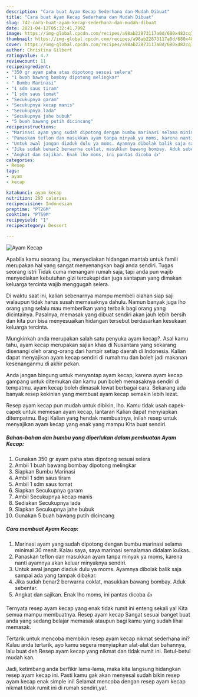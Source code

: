 ```yaml
---
description: "Cara buat Ayam Kecap Sederhana dan Mudah Dibuat"
title: "Cara buat Ayam Kecap Sederhana dan Mudah Dibuat"
slug: 742-cara-buat-ayam-kecap-sederhana-dan-mudah-dibuat
date: 2021-04-12T05:32:41.799Z
image: https://img-global.cpcdn.com/recipes/a98ab22873117a0d/680x482cq70/ayam-kecap-foto-resep-utama.jpg
thumbnail: https://img-global.cpcdn.com/recipes/a98ab22873117a0d/680x482cq70/ayam-kecap-foto-resep-utama.jpg
cover: https://img-global.cpcdn.com/recipes/a98ab22873117a0d/680x482cq70/ayam-kecap-foto-resep-utama.jpg
author: Christina Gilbert
ratingvalue: 4.7
reviewcount: 11
recipeingredient:
- "350 gr ayam paha atas dipotong sesuai selera"
- "1 buah bawang bombay dipotong melingkar"
- " Bumbu Marinasi"
- "1 sdm saus tiram"
- "1 sdm saus tomat"
- "Secukupnya garam"
- "Secukupnya kecap manis"
- "Secukupnya lada"
- "Secukupnya jahe bubuk"
- "5 buah bawang putih dicincang"
recipeinstructions:
- "Marinasi ayam yang sudah dipotong dengan bumbu marinasi selama minimal 30 menit. Kalau saya, saya marinasi semalaman didalam kulkas."
- "Panaskan teflon dan masukkan ayam tanpa minyak ya moms, karena nanti ayamnya akan keluar minyaknya sendiri."
- "Untuk awal jangan diaduk dulu ya moms. Ayamnya dibolak balik saja sampai ada yang tampak dibakar."
- "Jika sudah benar2 berwarna coklat, masukkan bawang bombay. Aduk sebentar."
- "Angkat dan sajikan. Enak lho moms, ini pantas dicoba 👍"
categories:
- Resep
tags:
- ayam
- kecap

katakunci: ayam kecap 
nutrition: 293 calories
recipecuisine: Indonesian
preptime: "PT26M"
cooktime: "PT59M"
recipeyield: "1"
recipecategory: Dessert

---
```



![Ayam Kecap](https://img-global.cpcdn.com/recipes/a98ab22873117a0d/680x482cq70/ayam-kecap-foto-resep-utama.jpg)

Apabila kamu seorang ibu, menyediakan hidangan mantab untuk famili merupakan hal yang sangat menyenangkan bagi anda sendiri. Tugas seorang istri Tidak cuma menangani rumah saja, tapi anda pun wajib menyediakan kebutuhan gizi tercukupi dan juga santapan yang dimakan keluarga tercinta wajib menggugah selera.

Di waktu  saat ini, kalian sebenarnya mampu membeli olahan siap saji walaupun tidak harus susah memasaknya dahulu. Namun banyak juga lho orang yang selalu mau memberikan yang terbaik bagi orang yang dicintainya. Pasalnya, memasak yang dibuat sendiri akan jauh lebih bersih dan kita pun bisa menyesuaikan hidangan tersebut berdasarkan kesukaan keluarga tercinta. 



Mungkinkah anda merupakan salah satu penyuka ayam kecap?. Asal kamu tahu, ayam kecap merupakan sajian khas di Nusantara yang sekarang disenangi oleh orang-orang dari hampir setiap daerah di Indonesia. Kalian dapat menyajikan ayam kecap sendiri di rumahmu dan boleh jadi makanan kesenanganmu di akhir pekan.

Anda jangan bingung untuk menyantap ayam kecap, karena ayam kecap gampang untuk ditemukan dan kamu pun boleh memasaknya sendiri di tempatmu. ayam kecap boleh dimasak lewat berbagai cara. Sekarang ada banyak resep kekinian yang membuat ayam kecap semakin lebih lezat.

Resep ayam kecap pun mudah untuk dibikin, lho. Kamu tidak usah capek-capek untuk memesan ayam kecap, lantaran Kalian dapat menyiapkan ditempatmu. Bagi Kalian yang hendak membuatnya, inilah resep untuk menyajikan ayam kecap yang enak yang mampu Kita buat sendiri.

<!--inarticleads1-->

##### Bahan-bahan dan bumbu yang diperlukan dalam pembuatan Ayam Kecap:

1. Gunakan 350 gr ayam paha atas dipotong sesuai selera
1. Ambil 1 buah bawang bombay dipotong melingkar
1. Siapkan  Bumbu Marinasi
1. Ambil 1 sdm saus tiram
1. Ambil 1 sdm saus tomat
1. Siapkan Secukupnya garam
1. Ambil Secukupnya kecap manis
1. Sediakan Secukupnya lada
1. Siapkan Secukupnya jahe bubuk
1. Gunakan 5 buah bawang putih dicincang




<!--inarticleads2-->

##### Cara membuat Ayam Kecap:

1. Marinasi ayam yang sudah dipotong dengan bumbu marinasi selama minimal 30 menit. Kalau saya, saya marinasi semalaman didalam kulkas.
1. Panaskan teflon dan masukkan ayam tanpa minyak ya moms, karena nanti ayamnya akan keluar minyaknya sendiri.
1. Untuk awal jangan diaduk dulu ya moms. Ayamnya dibolak balik saja sampai ada yang tampak dibakar.
1. Jika sudah benar2 berwarna coklat, masukkan bawang bombay. Aduk sebentar.
1. Angkat dan sajikan. Enak lho moms, ini pantas dicoba 👍




Ternyata resep ayam kecap yang enak tidak rumit ini enteng sekali ya! Kita semua mampu membuatnya. Resep ayam kecap Sangat sesuai banget buat anda yang sedang belajar memasak ataupun bagi kamu yang sudah lihai memasak.

Tertarik untuk mencoba membikin resep ayam kecap nikmat sederhana ini? Kalau anda tertarik, ayo kamu segera menyiapkan alat-alat dan bahannya, lalu buat deh Resep ayam kecap yang nikmat dan tidak rumit ini. Betul-betul mudah kan. 

Jadi, ketimbang anda berfikir lama-lama, maka kita langsung hidangkan resep ayam kecap ini. Pasti kamu gak akan menyesal sudah bikin resep ayam kecap enak simple ini! Selamat mencoba dengan resep ayam kecap nikmat tidak rumit ini di rumah sendiri,ya!.

